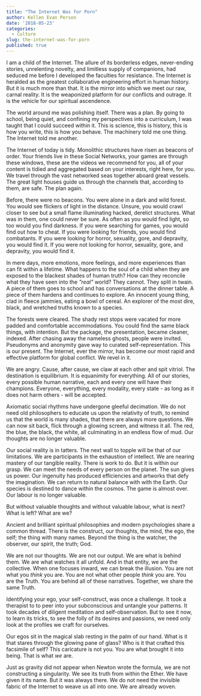 ```yaml
---
title: "The Internet Was for Porn"
author: Kellen Evan Person
date: '2018-05-23'
categories:
  - Culture
slug: the-internet-was-for-porn
published: true
---
```


I am a child of the Internet. The allure of its borderless edges, never-ending stories, unrelenting novelty, and limitless supply of companions, had seduced me before I developed the faculties for resistance. The Internet is heralded as the greatest collaborative engineering effort in human history.  But it is much more than that. It is the mirror into which we meet our raw, carnal reality. It is the weaponized platform for our conflicts and outrage. It is the vehicle for our spiritual ascendence.

The world around me was polishing itself. There was a plan. By going to school, being quiet, and confining my perspectives into a curriculum, I was taught that I could succeed within it. This is science, this is history, this is how you write, this is how you behave. The machinery told me one thing. The Internet told me another. 

The Internet of today is tidy. Monolithic structures have risen as beacons of order. Your friends live in these Social Networks, your games are through these windows, these are the videos we recommend for you, all of your content is tidied and aggregated based on your interests, right here, for you. We travel through the vast networked seas together aboard great vessels. The great light houses guide us through the channels that, according to them, are safe. The plan again.

Before, there were no beacons. You were alone in a dark and wild forest. You would see flickers of light in the distance. Unsure, you would crawl closer to see but a small flame illuminating hacked, derelict structures. What was in them, one could never be sure. As often as you would find light, so too would you find darkness. If you were searching for games, you would find out how to cheat. If you were looking for friends, you would find combatants. If you were looking for horror, sexuality, gore, and depravity, you would find it. If you were not looking for horror, sexuality, gore, and depravity, you would find it.  

In mere days, more emotions, more feelings, and more experiences than can fit within a lifetime.  What happens to the soul of a child when they are exposed to the blackest shades of human truth? How can they reconcile what they have seen into the _”real”_ world? They cannot. They split in twain. A piece of them goes to school and has conversations at the dinner table. A piece of them hardens and continues to explore. An innocent young thing, clad in fleece jammies, eating a bowl of cereal. An explorer of the most dire, black, and wretched truths known to a species.

The forests were cleared. The shady rest stops were vacated for more padded and comfortable accommodations. You could find the same black things, with intention. But the package, the presentation, became cleaner, indexed. After chasing away the nameless ghosts, people were invited. Pseudonyms and anonymity gave way to curated self-representation. This is our present. The Internet, ever the mirror, has become our most rapid and effective platform for global conflict. We revel in it.

We are angry. Cause, after cause, we claw at each other and spit vitriol. The destination is equilibrium. It is equanimity for everything. All of our stories, every possible human narrative, each and every one will have their champions. Everyone, everything, every modality, every state - as long as it does not harm others - will be accepted. 

Axiomatic social rhythms have undergone gleeful decimation. We do not need old philosophers to educate us upon the relativity of truth, to remind us that the world is many shades, that there are always more questions. We can now sit back, flick through a glowing screen, and witness it all. The red, the blue, the black, the white, all culminating in an endless flow of mud. Our thoughts are no longer valuable. 

Our social reality is in tatters. The next wall to topple will be that of our limitations. We are participants in the exhaustion of intellect. We are nearing mastery of our tangible reality. There is work to do. But it is within our grasp. We can meet the needs of every person on the planet. The sun gives us power. Our ingenuity has produced efficiencies and artworks that defy the imagination. We can return to natural balance with with the Earth. Our species is destined to dance within the cosmos. The game is almost over. Our labour is no longer valuable. 

But without valuable thoughts and without valuable labour, what is next? What is left? What are we?

Ancient and brilliant spiritual philosophies and modern psychologies share a common thread. There is the construct, our thoughts, the mind, the ego, the self; the thing with many names. Beyond the thing is the watcher, the observer, our spirit, the truth; God. 

We are not our thoughts. We are not our output. We are what is behind them. We are what watches it all unfold. And in that entity, we are the collective. When one focuses inward, we can break the illusion. You are not what you _think_ you are. You are not what other people _think_ you are. You are the Truth. You are behind all of these narratives. Together, we share the same Truth.

Identifying your ego, your self-construct, was once a challenge. It took a therapist to to peer into your subconscious and untangle your patterns. It took decades of diligent meditation and self-observation. But to see it now, to learn its tricks, to see the folly of its desires and passions, we need only look at the profiles we craft for ourselves. 

Our egos sit in the magical slab resting in the palm of our hand. What is it that stares through the glowing pane of glass? Who is it that crafted this facsimile of self? This caricature is not you. You are what brought it into being. That is what _we_ are.

Just as gravity did not appear when Newton wrote the formula, we are not constructing a singularity. We see its truth from within the Ether. We have given it its name. But it was always there. We do not need the invisible fabric of the Internet to weave us all into one. We are already woven.
 



